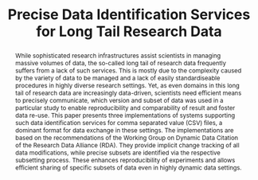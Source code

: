 ---
abstract: While sophisticated research infrastructures assist scientists in managing
  massive volumes of data, the so-called long tail of research data frequently suffers
  from a lack of such services. This is mostly due to the complexity caused by the
  variety of data to be managed and a lack of easily standardiseable procedures in
  highly diverse research settings. Yet, as even domains in this long tail of research
  data are increasingly data-driven, scientists need efficient means to precisely
  communicate, which version and subset of data was used in a particular study to
  enable reproducibility and comparability of result and foster data re-use. This
  paper presents three implementations of systems supporting such data identification
  services for comma separated value (CSV) files, a dominant format for data exchange
  in these settings. The implementations are based on the recommendations of the Working
  Group on Dynamic Data Citation of the Research Data Alliance (RDA). They provide
  implicit change tracking of all data modifications, while precise subsets are identified
  via the respective subsetting process. These enhances reproducibility of experiments
  and allows efficient sharing of specific subsets of data even in highly dynamic
  data settings.
creators:
- Pröll, Stefan
- Rauber, Andreas
- Meixner, Kristof
date: null
document_url: https://services.phaidra.univie.ac.at/api/object/o:502904/download
grand_parent: iPRES
institutions: []
keywords: []
landing_page_url: https://phaidra.univie.ac.at/o:502904
language: eng
layout: publication
license: CC BY-NC-SA 3.0 AT
notes_url: null
parent: iPRES 2016
publication_type: paper
size: 441345
slides_url: null
source_name: iPRES
stream_url: null
title: Precise Data Identification Services for Long Tail Research Data
year: 2016
---